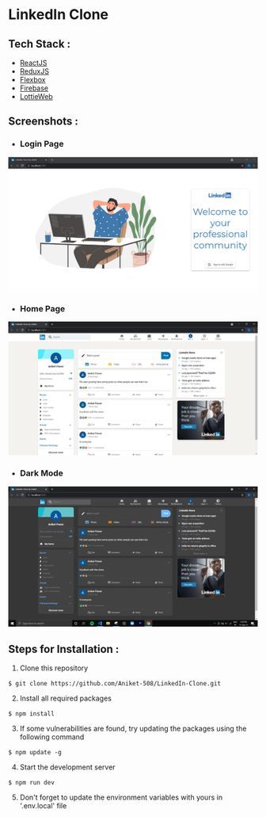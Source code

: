 # LinkedIn Clone

## Tech Stack :
- [ReactJS](https://reactjs.org/docs/getting-started.html)
- [ReduxJS](https://redux.js.org/introduction/getting-started)
- [Flexbox](https://www.w3schools.com/css/css3_flexbox.asp)
- [Firebase](https://firebase.google.com/docs)
- [LottieWeb](http://airbnb.io/lottie/#/)

## Screenshots :
- ### Login Page
![](https://github.com/Aniket-508/LinkedIn-Clone/blob/main/Screenshots/linkedin1.JPG)
- ### Home Page
![](https://github.com/Aniket-508/LinkedIn-Clone/blob/main/Screenshots/linkedin2.JPG)
- ### Dark Mode
![](https://github.com/Aniket-508/LinkedIn-Clone/blob/main/Screenshots/linkedin3.png)

## Steps for Installation :
1. Clone this repository
```
$ git clone https://github.com/Aniket-508/LinkedIn-Clone.git
```
2. Install all required packages
```
$ npm install
```
3. If some vulnerabilities are found, try updating the packages using the following command
```
$ npm update -g
```
4. Start the development server
```
$ npm run dev
```
5. Don't forget to update the environment variables with yours in '.env.local' file
